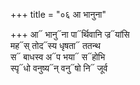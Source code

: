+++
title = "०६ आ भानुना"

+++
आ᳓ भानु᳓ना पा᳓र्थिवानि ज्र᳓यांसि  
मह᳓स् तोद᳓स्य धृषता᳓ ततन्थ  
स᳓ बाधस्व अ᳓प भया᳓ स᳓होभि  
स्पृ᳓धो वनुष्य᳓न् वनु᳓षो नि᳓ जूर्व